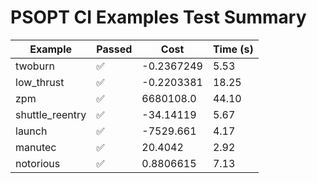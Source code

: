 # PSOPT CI Examples Test Summary

| Example | Passed | Cost | Time (s) |
|---|---|---|---|
| twoburn | ✅ | -0.2367249 | 5.53 |
| low_thrust | ✅ | -0.2203381 | 18.25 |
| zpm | ✅ | 6680108.0 | 44.10 |
| shuttle_reentry | ✅ | -34.14119 | 5.67 |
| launch | ✅ | -7529.661 | 4.17 |
| manutec | ✅ | 20.4042 | 2.92 |
| notorious | ✅ | 0.8806615 | 7.13 |